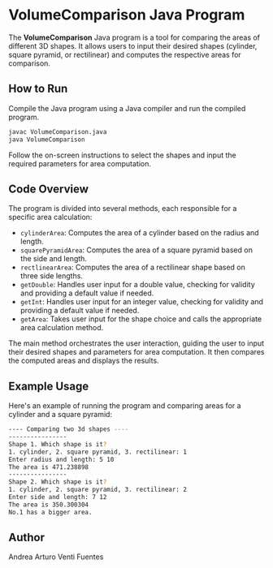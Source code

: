 # VolumeComparison Java Program

The **VolumeComparison** Java program is a tool for comparing the areas of different 3D shapes. It allows users to input their desired shapes (cylinder, square pyramid, or rectilinear) and computes the respective areas for comparison.

## How to Run

Compile the Java program using a Java compiler and run the compiled program.

```bash
javac VolumeComparison.java
java VolumeComparison
```

Follow the on-screen instructions to select the shapes and input the required parameters for area computation.

## Code Overview

The program is divided into several methods, each responsible for a specific area calculation:

- `cylinderArea`: Computes the area of a cylinder based on the radius and length.
- `squarePyramidArea`: Computes the area of a square pyramid based on the side and length.
- `rectlinearArea`: Computes the area of a rectilinear shape based on three side lengths.
- `getDouble`: Handles user input for a double value, checking for validity and providing a default value if needed.
- `getInt`: Handles user input for an integer value, checking for validity and providing a default value if needed.
- `getArea`: Takes user input for the shape choice and calls the appropriate area calculation method.

The main method orchestrates the user interaction, guiding the user to input their desired shapes and parameters for area computation. It then compares the computed areas and displays the results.

## Example Usage

Here's an example of running the program and comparing areas for a cylinder and a square pyramid:

```bash
---- Comparing two 3d shapes ----
----------------
Shape 1. Which shape is it?
1. cylinder, 2. square pyramid, 3. rectilinear: 1
Enter radius and length: 5 10
The area is 471.238898
----------------
Shape 2. Which shape is it?
1. cylinder, 2. square pyramid, 3. rectilinear: 2
Enter side and length: 7 12
The area is 350.300304
No.1 has a bigger area.
```

## Author

Andrea Arturo Venti Fuentes
